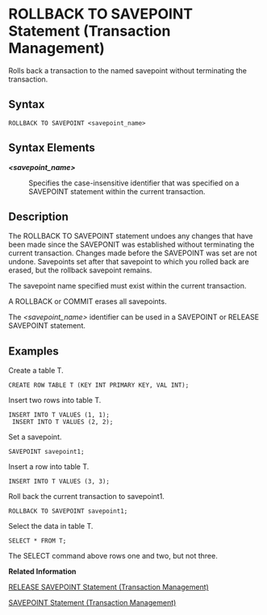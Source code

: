 <!-- loio104ae26787e24bddbda2953c0397b6e8 -->

# ROLLBACK TO SAVEPOINT Statement \(Transaction Management\)

Rolls back a transaction to the named savepoint without terminating the transaction.



<a name="loio104ae26787e24bddbda2953c0397b6e8__sql_rollback_1sql_rollback_syntax"/>

## Syntax

```
ROLLBACK TO SAVEPOINT <savepoint_name>
```



<a name="loio104ae26787e24bddbda2953c0397b6e8__section_ynn_4s2_wgb"/>

## Syntax Elements


<dl>
<dt><b>

*<savepoint\_name\>*

</b></dt>
<dd>

Specifies the case-insensitive identifier that was specified on a SAVEPOINT statement within the current transaction.



</dd>
</dl>



<a name="loio104ae26787e24bddbda2953c0397b6e8__sql_rollback_1sql_rollback_description"/>

## Description

The ROLLBACK TO SAVEPOINT statement undoes any changes that have been made since the SAVEPONIT was established without terminating the current transaction. Changes made before the SAVEPOINT was set are not undone. Savepoints set after that savepoint to which you rolled back are erased, but the rollback savepoint remains.

The savepoint name specified must exist within the current transaction.

A ROLLBACK or COMMIT erases all savepoints.

The *<savepoint\_name\>* identifier can be used in a SAVEPOINT or RELEASE SAVEPOINT statement.



<a name="loio104ae26787e24bddbda2953c0397b6e8__section_jzb_dx3_chb"/>

## Examples

Create a table T.

```
CREATE ROW TABLE T (KEY INT PRIMARY KEY, VAL INT);
```

Insert two rows into table T.

```
INSERT INTO T VALUES (1, 1);
 INSERT INTO T VALUES (2, 2);
```

Set a savepoint.

```
SAVEPOINT savepoint1;
```

Insert a row into table T.

```
INSERT INTO T VALUES (3, 3);
```

Roll back the current transaction to savepoint1.

```
ROLLBACK TO SAVEPOINT savepoint1;
```

Select the data in table T.

```
SELECT * FROM T;
```

The SELECT command above rows one and two, but not three.

**Related Information**  


[RELEASE SAVEPOINT Statement \(Transaction Management\)](release-savepoint-statement-transaction-management-445eb4d.md "Releases a specified savepoint name.")

[SAVEPOINT Statement \(Transaction Management\)](savepoint-statement-transaction-management-cd4172a.md "Defines a location to which a transaction can return if part of the transaction is conditionally canceled.")

